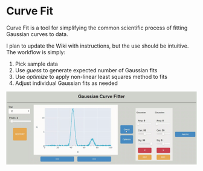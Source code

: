 # Curve Fit

Curve Fit is a tool for simplifying the common scientific process of fitting Gaussian curves to data. 

I plan to update the Wiki with instructions, but the use should be intuitive.
The workflow is simply:
1. Pick sample data
2. Use *guess* to generate expected number of Gaussian fits
3. Use *optimize* to apply non-linear least squares method to fits
4. Adjust individual Gaussian fits as needed

![curve-fit gif demo](demo/core_demo.gif)
